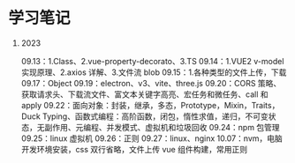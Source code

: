 # 学习笔记

1. 2023

   09.13：1.Class、2.vue-property-decorato、3.TS
   09.14：1.VUE2 v-model 实现原理、2.axios 详解、3.文件流 blob
   09.15：1.各种类型的文件上传，下载
   09.17：Object
   09.19：electron、v3、vite、three.js
   09.20：CORS 策略、获取请求头、下载流文件、富文本关键字高亮、宏任务和微任务、call 和 apply
   09.22：面向对象：封装，继承，多态，Prototype，Mixin，Traits，Duck Typing、函数式编程：高阶函数，闭包，惰性求值，递归，不可变状态，无副作用、元编程、并发模式、虚拟机和垃圾回收
   09.24：npm 包管理
   09.25：linux 虚拟机
   09.26：正则
   09.27：linux、nginx
   10.07：nvm，电脑开发环境安装，css 双行省略，文件上传 vue 组件构建，常用正则
